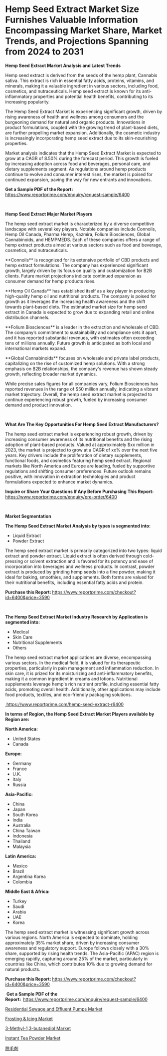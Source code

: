<p><h1>Hemp Seed Extract Market Size Furnishes Valuable Information Encompassing Market Share, Market Trends, and Projections Spanning from 2024 to 2031</h1></p><p><strong>Hemp Seed Extract Market Analysis and Latest Trends</strong></p>
<p><p>Hemp seed extract is derived from the seeds of the hemp plant, Cannabis sativa. This extract is rich in essential fatty acids, proteins, vitamins, and minerals, making it a valuable ingredient in various sectors, including food, cosmetics, and nutraceuticals. Hemp seed extract is known for its anti-inflammatory properties and potential health benefits, contributing to its increasing popularity.</p><p>The Hemp Seed Extract Market is experiencing significant growth, driven by rising awareness of health and wellness among consumers and the burgeoning demand for natural and organic products. Innovations in product formulations, coupled with the growing trend of plant-based diets, are further propelling market expansion. Additionally, the cosmetic industry is increasingly incorporating hemp seed extract due to its skin-nourishing properties.</p><p>Market analysis indicates that the Hemp Seed Extract Market is expected to grow at a CAGR of 8.50% during the forecast period. This growth is fueled by increasing adoption across food and beverages, personal care, and dietary supplements segment. As regulations around hemp products continue to evolve and consumer interest rises, the market is poised for continued expansion, paving the way for new entrants and innovations.</p></p>
<p><strong>Get a Sample PDF of the Report:&nbsp;</strong> <a href="https://www.reportprime.com/enquiry/request-sample/6400">https://www.reportprime.com/enquiry/request-sample/6400</a></p>
<p>&nbsp;</p>
<p><strong>Hemp Seed Extract Major Market Players</strong></p>
<p><p>The hemp seed extract market is characterized by a diverse competitive landscape with several key players. Notable companies include Connoils, Hemp Oil Canada, Pharma Hemp, Kazmira, Folium Biosciences, Global Cannabinoids, and HEMPMEDS. Each of these companies offers a range of hemp extract products aimed at various sectors such as food and beverage, cosmetics, and nutraceuticals.</p><p>**Connoils** is recognized for its extensive portfolio of CBD products and hemp extract formulations. The company has experienced significant growth, largely driven by its focus on quality and customization for B2B clients. Future market projections indicate continued expansion as consumer demand for hemp products rises.</p><p>**Hemp Oil Canada** has established itself as a key player in producing high-quality hemp oil and nutritional products. The company is poised for growth as it leverages the increasing health awareness and the shift towards plant-based diets. The estimated market size for hemp seed extract in Canada is expected to grow due to expanding retail and online distribution channels.</p><p>**Folium Biosciences** is a leader in the extraction and wholesale of CBD. The company’s commitment to sustainability and compliance sets it apart, and it has reported substantial revenues, with estimates often exceeding tens of millions annually. Future growth is anticipated as both local and international markets expand.</p><p>**Global Cannabinoids** focuses on wholesale and private label products, capitalizing on the rise of customized hemp solutions. With a strong emphasis on B2B relationships, the company's revenue has shown steady growth, reflecting broader market dynamics.</p><p>While precise sales figures for all companies vary, Folium Biosciences has reported revenues in the range of $50 million annually, indicating a vibrant market trajectory. Overall, the hemp seed extract market is projected to continue experiencing robust growth, fueled by increasing consumer demand and product innovation.</p></p>
<p>&nbsp;</p>
<p><strong>What Are The Key Opportunities For Hemp Seed Extract Manufacturers?</strong></p>
<p><p>The hemp seed extract market is experiencing robust growth, driven by increasing consumer awareness of its nutritional benefits and the rising adoption of plant-based products. Valued at approximately $xx million in 2023, the market is projected to grow at a CAGR of xx% over the next five years. Key drivers include the proliferation of dietary supplements, functional foods, and cosmetics featuring hemp seed extract. Regional markets like North America and Europe are leading, fueled by supportive regulations and shifting consumer preferences. Future outlook remains positive, with innovation in extraction technologies and product formulations expected to enhance market dynamics.</p></p>
<p><strong>Inquire or Share Your Questions If Any Before Purchasing This Report:</strong> <a href="https://www.reportprime.com/enquiry/pre-order/6400">https://www.reportprime.com/enquiry/pre-order/6400</a></p>
<p>&nbsp;</p>
<p><strong>Market Segmentation</strong></p>
<p><strong>The Hemp Seed Extract Market Analysis by types is segmented into:</strong></p>
<p><ul><li>Liquid Extract</li><li>Powder Extract</li></ul></p>
<p><p>The hemp seed extract market is primarily categorized into two types: liquid extract and powder extract. Liquid extract is often derived through cold-pressing or solvent extraction and is favored for its potency and ease of incorporation into beverages and wellness products. In contrast, powder extract is produced by grinding hemp seeds into a fine powder, making it ideal for baking, smoothies, and supplements. Both forms are valued for their nutritional benefits, including essential fatty acids and protein.</p></p>
<p><strong>Purchase this Report:&nbsp;</strong><a href="https://www.reportprime.com/checkout?id=6400&price=3590">https://www.reportprime.com/checkout?id=6400&price=3590</a></p>
<p>&nbsp;</p>
<p><strong>The Hemp Seed Extract Market Industry Research by Application is segmented into:</strong></p>
<p><ul><li>Medical</li><li>Skin Care</li><li>Nutritional Supplements</li><li>Others</li></ul></p>
<p><p>The hemp seed extract market applications are diverse, encompassing various sectors. In the medical field, it is valued for its therapeutic properties, particularly in pain management and inflammation reduction. In skin care, it is prized for its moisturizing and anti-inflammatory benefits, making it a common ingredient in creams and lotions. Nutritional supplements leverage hemp's rich nutrient profile, including essential fatty acids, promoting overall health. Additionally, other applications may include food products, textiles, and eco-friendly packaging solutions.</p></p>
<p><a href="https://www.reportprime.com/hemp-seed-extract-r6400">&nbsp;https://www.reportprime.com/hemp-seed-extract-r6400</a></p>
<p><strong>In terms of Region, the Hemp Seed Extract Market Players available by Region are:</strong></p>
<p>
    <p> <strong> North America: </strong>
        <ul>
            <li>United States</li>
            <li>Canada</li>
        </ul>
        </p> 
    <p> <strong> Europe: </strong>
        <ul>
            <li>Germany</li>
            <li>France</li>
            <li>U.K.</li>
            <li>Italy</li>
            <li>Russia</li>
        </ul>
        </p> 
    <p> <strong> Asia-Pacific: </strong>
        <ul>
            <li>China</li>
            <li>Japan</li>
            <li>South Korea</li>
            <li>India</li>
            <li>Australia</li>
            <li>China Taiwan</li>
            <li>Indonesia</li>
            <li>Thailand</li>
            <li>Malaysia</li>
        </ul>
        </p> 
    <p> <strong> Latin America: </strong>
        <ul>
            <li>Mexico</li>
            <li>Brazil</li>
            <li>Argentina Korea</li>
            <li>Colombia</li>
        </ul>
        </p> 
    <p> <strong> Middle East & Africa: </strong>
        <ul>
            <li>Turkey</li>
            <li>Saudi</li>
            <li>Arabia</li>
            <li>UAE</li>
            <li>Korea</li>
        </ul>
    </p>
    </p>
<p><p>The hemp seed extract market is witnessing significant growth across various regions. North America is expected to dominate, holding approximately 35% market share, driven by increasing consumer awareness and regulatory support. Europe follows closely with a 30% share, supported by rising health trends. The Asia-Pacific (APAC) region is emerging rapidly, capturing around 25% of the market, particularly in countries like China, which contributes 10% due to growing demand for natural products.</p></p>
<p><strong>Purchase this Report: </strong><a href="https://www.reportprime.com/checkout?id=6400&price=3590">https://www.reportprime.com/checkout?id=6400&price=3590</a></p>
<p>&nbsp;<strong>Get a Sample PDF of the Report:&nbsp;&nbsp;</strong><a href="https://www.reportprime.com/enquiry/request-sample/6400">https://www.reportprime.com/enquiry/request-sample/6400</a></p>
<p><strong></strong></p>
<p><p><a href="https://issuu.com/reportprime-2/docs/residential-sewage-and-effluent-pum_9b7a7acb833f1b">Residential Sewage and Effluent Pumps Market</a></p><p><a href="https://www.linkedin.com/pulse/strategic-market-insights-global-frosting-icing-2024-2031-karmark-nthnf?trackingId=vxgj%2BRUxSF6mHU0huYR6zA%3D%3D">Frosting & Icing Market</a></p><p><a href="https://issuu.com/reportprime-2/docs/3-methyl-13-butanediol-market-size-_e1ae9df217ae51">3-Methyl-1,3-butanediol Market</a></p><p><a href="https://github.com/Krish2023na/Market-Research-Report-List-6/blob/main/instant-tea-powder-market.md">Instant Tea Powder Market</a></p><p><a href="https://medium.com/@samleite85/2024%E5%B9%B4%E3%81%8B%E3%82%892031%E5%B9%B4%E3%81%BE%E3%81%A7%E3%81%AE%E6%9C%9F%E9%96%93%E3%81%AB%E4%BA%88%E6%B8%AC%E3%81%95%E3%82%8C%E3%82%8B-%E5%9C%B0%E5%9F%9F%E5%88%A5%E3%81%AE%E8%A6%8B%E9%80%9A%E3%81%97%E3%81%A8%E7%AB%B6%E4%BA%89%E6%88%A6%E7%95%A5%E3%81%AB%E3%82%88%E3%82%8B%E3%82%B0%E3%83%AD%E3%83%BC%E3%83%90%E3%83%AB%E9%99%A4%E6%AF%9B%E8%A3%BD%E5%93%81%E5%B8%82%E5%A0%B4%E3%81%AE%E5%B8%82%E5%A0%B4%E8%A6%8F%E6%A8%A1%E3%81%A8%E5%B8%82%E5%A0%B4%E3%83%88%E3%83%AC%E3%83%B3%E3%83%89%E5%88%86%E6%9E%90-a7f0cc1ba30f">脱毛剤</a></p></p>